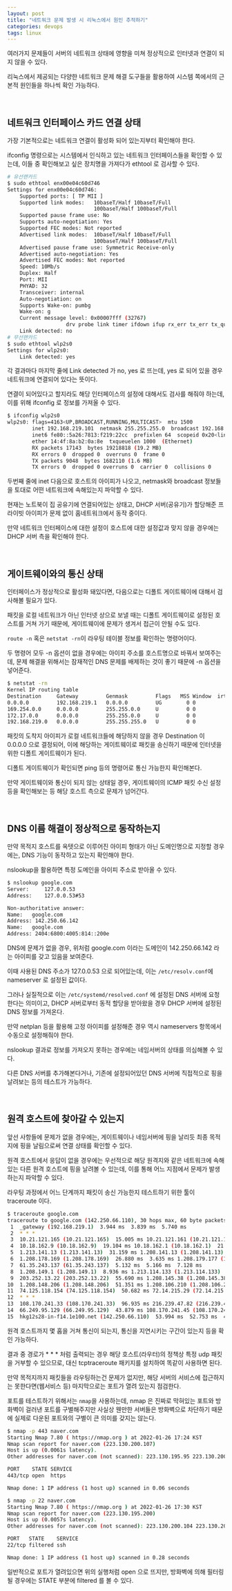 ```yaml
---
layout: post
title: "네트워크 문제 발생 시 리눅스에서 원인 추적하기"
categories: devops
tags: linux
---
```


여러가지 문제들이 서버의 네트워크 상태에 영향을 미쳐 정상적으로 인터넷과 연결이 되지 않을 수 있다.

리눅스에서 제공되는 다양한 네트워크 문제 해결 도구들을 활용하여 시스템 쪽에서의 근본적 원인들을 하나씩 확인 가능하다.

<br>

## 네트워크 인터페이스 카드 연결 상태

가장 기본적으로는 네트워크 연결이 활성화 되어 있는지부터 확인해야 한다.

ifconfig 명령으로는 시스템에서 인식하고 있는 네트워크 인터페이스들을 확인할 수 있는데, 이들 중 확인해보고 싶은 장치명을 가져다가 ethtool 로 검사할 수 있다.

```bash
# 유선랜카드
$ sudo ethtool enx00e04c60d746
Settings for enx00e04c60d746:
	Supported ports: [ TP MII ]
	Supported link modes:   10baseT/Half 10baseT/Full 
	                        100baseT/Half 100baseT/Full 
	Supported pause frame use: No
	Supports auto-negotiation: Yes
	Supported FEC modes: Not reported
	Advertised link modes:  10baseT/Half 10baseT/Full 
	                        100baseT/Half 100baseT/Full 
	Advertised pause frame use: Symmetric Receive-only
	Advertised auto-negotiation: Yes
	Advertised FEC modes: Not reported
	Speed: 10Mb/s
	Duplex: Half
	Port: MII
	PHYAD: 32
	Transceiver: internal
	Auto-negotiation: on
	Supports Wake-on: pumbg
	Wake-on: g
	Current message level: 0x00007fff (32767)
			       drv probe link timer ifdown ifup rx_err tx_err tx_queued intr tx_done rx_status pktdata hw wol
	Link detected: no
# 무선랜카드
$ sudo ethtool wlp2s0
Settings for wlp2s0:
	Link detected: yes
```

각 결과마다 마지막 줄에 Link detected 가 no, yes 로 뜨는데, yes 로 되어 있을 경우 네트워크에 연결되어 있다는 뜻이다.

연결이 되어있다고 할지라도 해당 인터페이스의 설정에 대해서도 검사를 해줘야 하는데, 이를 위해 ifconfig 로 정보를 가져올 수 있다.

```bash
$ ifconfig wlp2s0
wlp2s0: flags=4163<UP,BROADCAST,RUNNING,MULTICAST>  mtu 1500
        inet 192.168.219.101  netmask 255.255.255.0  broadcast 192.168.219.255
        inet6 fe80::5a26:7813:f219:22cc  prefixlen 64  scopeid 0x20<link>
        ether 14:4f:8a:b2:0a:8e  txqueuelen 1000  (Ethernet)
        RX packets 17143  bytes 19218818 (19.2 MB)
        RX errors 0  dropped 0  overruns 0  frame 0
        TX packets 9048  bytes 1682110 (1.6 MB)
        TX errors 0  dropped 0 overruns 0  carrier 0  collisions 0
```

두번째 줄에 inet 다음으로 호스트의 아이피가 나오고, netmask와 broadcast 정보들을 토대로 어떤 네트워크에 속해있는지 파악할 수 있다.

현재는 노트북이 집 공유기에 연결되어있는 상태고, DHCP 서버(공유기)가 할당해준 프라이빗 아이피가 문제 없이 홈네트워크에서 동작 중이다.

만약 네트워크 인터페이스에 대한 설정이 호스트에 대한 설정값과 맞지 않을 경우에는 DHCP 서버 측을 확인해야 한다.

<br>

## 게이트웨이와의 통신 상태

인터페이스가 정상적으로 활성화 돼있다면, 다음으로는 디폴트 게이트웨이에 대해서 검사해볼 필요가 있다.

패킷을 로컬 네트워크가 아닌 인터넷 상으로 보낼 때는 디폴트 게이트웨이로 설정된 호스트를 거쳐 가기 때문에, 게이트웨이에 문제가 생겨서 접근이 안될 수도 있다.

```route -n``` 혹은 ```netstat -rn```이 라우팅 테이블 정보를 확인하는 명령어이다.

두 명령어 모두 -n 옵션이 없을 경우에는 아이피 주소를 호스트명으로 바꿔서 보여주는데, 문제 해결을 위해서는 잠재적인 DNS 문제를 배제하는 것이 좋기 때문에 -n 옵션을 넣어준다.

```bash
$ netstat -rn
Kernel IP routing table
Destination     Gateway         Genmask         Flags   MSS Window  irtt Iface
0.0.0.0         192.168.219.1   0.0.0.0         UG        0 0          0 wlp2s0
169.254.0.0     0.0.0.0         255.255.0.0     U         0 0          0 wlp2s0
172.17.0.0      0.0.0.0         255.255.0.0     U         0 0          0 docker0
192.168.219.0   0.0.0.0         255.255.255.0   U         0 0          0 wlp2s0
```

패킷의 도착지 아이피가 로컬 네트워크들에 해당하지 않을 경우 Destination 이 0.0.0.0 으로 결정되어, 이에 해당하는 게이트웨이로 패킷을 송신하기 때문에 인터넷을 위한 디폴트 게이트웨이가 된다.

디폴트 게이트웨이가 확인되면 ping 등의 명령어로 통신 가능한지 확인해본다.

만약 게이트웨이와 통신이 되지 않는 상태일 경우, 게이트웨이의 ICMP 패킷 수신 설정 등을 확인해보는 등 해당 호스트 측으로 문제가 넘어간다.

<br>

## DNS 이름 해결이 정상적으로 동작하는지

만약 목적지 호스트를 옥텟으로 이루어진 아이피 형태가 아닌 도메인명으로 지정할 경우에는, DNS 기능이 동작하고 있는지 확인해야 한다.

nslookup을 활용하면 특정 도메인을 아이피 주소로 받아올 수 있다.

```bash
$ nslookup google.com
Server:		127.0.0.53
Address:	127.0.0.53#53

Non-authoritative answer:
Name:	google.com
Address: 142.250.66.142
Name:	google.com
Address: 2404:6800:4005:814::200e
```

DNS에 문제가 없을 경우, 위처럼 google.com 이라는 도메인이 142.250.66.142 라는 아이피를 갖고 있음을 보여준다.

이때 사용된 DNS 주소가 127.0.0.53 으로 되어있는데, 이는 ```/etc/resolv.conf```에 nameserver 로 설정된 값이다.

그러나 실질적으로 이는 ```/etc/systemd/resolved.conf``` 에 설정된 DNS 서버에 요청한다는 의미이고, DHCP 서버로부터 동적 할당을 받아왔을 경우 DHCP 서버에 설정된 DNS 정보를 가져온다.

만약 netplan 등을 활용해 고정 아이피를 설정해준 경우 역시 nameservers 항목에서 수동으로 설정해줘야 한다.

nslookup 결과로 정보를 가져오지 못하는 경우에는 네임서버의 상태를 의심해볼 수 있다.

다른 DNS 서버를 추가해본다거나, 기존에 설정되어있던 DNS 서버에 직접적으로 핑을 날려보는 등의 테스트가 가능하다.

<br>

## 원격 호스트에 찾아갈 수 있는지

앞선 사항들에 문제가 없을 경우에는, 게이트웨이나 네임서버에 핑을 날리듯 최종 목적지에 핑을 날림으로써 연결 상태를 확인할 수 있다.

원격 호스트에서 응답이 없을 경우에는 우선적으로 해당 원격지와 같은 네트워크에 속해있는 다른 원격 호스트에 핑을 날려볼 수 있는데, 이를 통해 어느 지점에서 문제가 발생하는지 파악할 수 있다.

라우팅 과정에서 어느 단계까지 패킷이 송신 가능한지 테스트하기 위한 툴이 traceroute 이다.

```bash
$ traceroute google.com
traceroute to google.com (142.250.66.110), 30 hops max, 60 byte packets
 1  _gateway (192.168.219.1)  3.944 ms  3.839 ms  5.740 ms
 2  * * *
 3  10.21.121.165 (10.21.121.165)  15.005 ms 10.21.121.161 (10.21.121.161)  16.433 ms 10.21.121.165 (10.21.121.165)  16.387 ms
 4  10.18.162.9 (10.18.162.9)  19.104 ms 10.18.162.1 (10.18.162.1)  21.982 ms 10.18.162.9 (10.18.162.9)  22.013 ms
 5  1.213.141.13 (1.213.141.13)  31.159 ms 1.208.141.13 (1.208.141.13)  23.565 ms 1.213.3.89 (1.213.3.89)  25.053 ms
 6  1.208.178.169 (1.208.178.169)  26.880 ms  3.635 ms 1.208.179.177 (1.208.179.177)  5.339 ms
 7  61.35.243.137 (61.35.243.137)  5.132 ms  5.166 ms  7.128 ms
 8  1.208.149.1 (1.208.149.1)  8.936 ms 1.213.114.133 (1.213.114.133)  8.899 ms 1.208.105.97 (1.208.105.97)  10.495 ms
 9  203.252.13.22 (203.252.13.22)  55.690 ms 1.208.145.38 (1.208.145.38)  55.724 ms 1.208.175.170 (1.208.175.170)  51.318 ms
10  1.208.148.206 (1.208.148.206)  51.351 ms 1.208.106.210 (1.208.106.210)  52.033 ms 1.208.148.206 (1.208.148.206)  59.739 ms
11  74.125.118.154 (74.125.118.154)  50.682 ms 72.14.215.29 (72.14.215.29)  59.075 ms 74.125.118.154 (74.125.118.154)  52.777 ms
12  * * *
13  108.170.241.33 (108.170.241.33)  96.935 ms 216.239.47.82 (216.239.47.82)  44.677 ms 108.170.241.33 (108.170.241.33)  44.563 ms
14  66.249.95.129 (66.249.95.129)  43.879 ms 108.170.241.45 (108.170.241.45)  51.103 ms  46.100 ms
15  hkg12s28-in-f14.1e100.net (142.250.66.110)  53.994 ms  52.753 ms  42.195 ms
```

원격 호스트까지 몇 홉을 거쳐 통신이 되는지, 통신을 지연시키는 구간이 있는지 등을 확인 가능하다.
 
결과 중 경로가 * * * 처럼 출력되는 경우 해당 호스트(라우터)의 정책상 특정 udp 패킷을 거부할 수 있으므로, 대신 tcptraceroute 패키지를 설치하여 똑같이 사용하면 된다.

만약 목적지까지 패킷들을 라우팅하는건 문제가 없지만, 해당 서버의 서비스에 접근하지는 못한다면(웹서비스 등) 마지막으로는 포트가 열려 있는지 점검한다.

포트를 테스트하기 위해서는 ```nmap```을 사용하는데, nmap 은 진짜로 막혀있는 포트와 방화벽이 걸러낸 포트를 구별해주지만 사실상 웬만한 서버들은 방화벽으로 차단하기 때문에 실제로 다운된 포트와의 구별이 큰 의미를 갖지는 않는다.

```bash
$ nmap -p 443 naver.com
Starting Nmap 7.80 ( https://nmap.org ) at 2022-01-26 17:24 KST
Nmap scan report for naver.com (223.130.200.107)
Host is up (0.0061s latency).
Other addresses for naver.com (not scanned): 223.130.195.95 223.130.200.104 223.130.195.200

PORT    STATE SERVICE
443/tcp open  https

Nmap done: 1 IP address (1 host up) scanned in 0.06 seconds

$ nmap -p 22 naver.com
Starting Nmap 7.80 ( https://nmap.org ) at 2022-01-26 17:30 KST
Nmap scan report for naver.com (223.130.195.200)
Host is up (0.0057s latency).
Other addresses for naver.com (not scanned): 223.130.200.104 223.130.200.107 223.130.195.95

PORT   STATE    SERVICE
22/tcp filtered ssh

Nmap done: 1 IP address (1 host up) scanned in 0.28 seconds
```

일반적으로 포트가 열려있으면 위의 실행처럼 open 으로 뜨지만, 방화벽에 의해 필터링 될 경우에는 STATE 부분에 filtered 를 볼 수 있다.